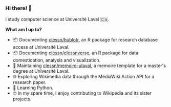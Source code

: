 ### Hi there! 👋 

I study computer science at Université Laval 🇨🇦.

**What am I up to?**

* 📦 Documenting [clessn/hublotr](https://github.com/clessn/hublotr), an R package for research database access at Université Laval.
* 📦 Documenting [clessn/clessnverse](https://github.com/clessn/clessnverse), an R package for data domestication, analysis and visualization.
* 📘 Maintaining [clessn/memoire-ulaval](https://github.com/clessn/memoire-ulaval), a memoire template for a master's degree at Université Laval.
* 🌐 Exploring Wikimedia data through the MediaWiki Action API for a research paper.
* :snake: Learning Python.
* 🤓 In my spare time, I enjoy contributing to Wikipedia and its sister projects.
